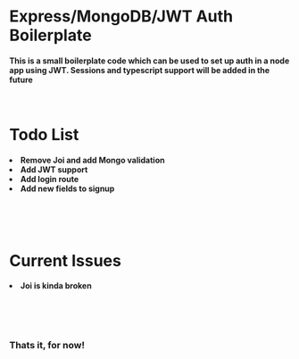 <h1/>Express/MongoDB/JWT Auth Boilerplate

<br/>

<h4>This is a small boilerplate code which can be used to set up auth in a node app using JWT. Sessions and typescript support will be added in the future

<br>
<br>
<br>
<h1>Todo List
<br>

<h4>
<li> Remove Joi and add Mongo validation
<li> Add JWT support
<li> Add login route
<li> Add new fields to signup

<br><br><br>

<h1>Current Issues
<br>
<h4>
<li> Joi is kinda broken

<br><br><br>

<h3>
Thats it, for now!
